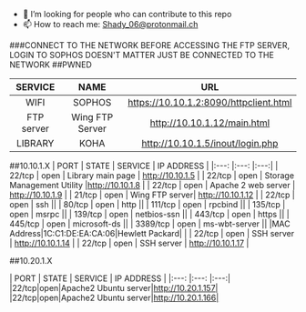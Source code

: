- 🤔 I’m looking for people who can contribute to this repo
- 📫 How to reach me: Shady_06@protonmail.ch
  
###CONNECT TO THE NETWORK BEFORE ACCESSING THE FTP SERVER, LOGIN TO SOPHOS DOESN'T MATTER JUST BE CONNECTED TO THE NETWORK</h3>
##PWNED


|SERVICE|NAME|URL|
|:---: |:---: |:---:|
| WIFI | SOPHOS | https://10.10.1.2:8090/httpclient.html |
| FTP server| Wing FTP Server | http://10.10.1.12/main.html |
| LIBRARY | KOHA | http://10.10.1.5/inout/login.php |

##10.10.1.X
| PORT | STATE | SERVICE | IP ADDRESS |
|:---: |:---: |:---:|
| 22/tcp | open | Library main page | http://10.10.1.5 |
| 22/tcp | open | Storage Management Utility |http://10.10.1.8 |
| 22/tcp | open | Apache 2 web server | http://10.10.1.9 |
| 21/tcp | open | Wing FTP server| http://10.10.1.12 |
| 22/tcp | open | ssh ||
| 80/tcp | open | http ||
| 111/tcp | open | rpcbind ||
| 135/tcp | open | msrpc ||
| 139/tcp | open | netbios-ssn ||
| 443/tcp | open | https ||
| 445/tcp | open | microsoft-ds ||
| 3389/tcp | open | ms-wbt-server ||
|MAC Address|1C:C1:DE:EA:CA:06|Hewlett Packard|&nbsp;|
| 22/tcp | open | SSH server | http://10.10.1.14 |
| 22/tcp | open | SSH server | http://10.10.1.17 |

##10.20.1.X

| PORT | STATE | SERVICE | IP ADDRESS |
|:---: |:---: |:---:|
|22/tcp|open|Apache2 Ubuntu server|http://10.20.1.157|
|22/tcp|open|Apache2 Ubuntu server|http://10.20.1.166|
